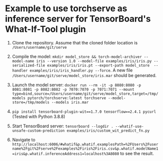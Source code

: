# Example to use torchserve as inference server for TensorBoard's What-If-Tool plugin

1. Clone the repository. Assume that the cloned folder location is `/Users/username/git/serve` 
2. Compile the model: `mkdir model_store && torch-model-archiver --model-name iris --version 1.0 --model-file examples/iris/iris.py --serialized-file examples/iris/iris.pt --export-path model_store  --handler examples/iris/iris_handler.py --force`. A new file `/Users/username/git/serve/model_store/iris.mar` should be generated.
3. Launch the model server: `docker run --rm -it -p 8080:8080 -p 8081:8081 -p 8082:8082 -p 7070:7070 -p 7071:7071 --mount type=bind,source=/Users/username/git/serve/model_store,target=/tmp/models pytorch/torchserve:latest torchserve --model-store=/tmp/models --models iris.mar`

4. `pip install tensorboard-plugin-wit==1.7.0 tensorflow==2.4.1 pycurl` (Tested with Python 3.8.8)

5. Start TensorBoard server: `tensorboard --logdir . --whatif-use-unsafe-custom-prediction examples/iris/custom_wit_predict_fn.py`

6. Navigate to `http://localhost:6006/#whatif&p.whatif.examplesPath=%2FUsers%2Fusername%2Fgit%2Fserve%2Fexamples%2Firis%2Firis.csv&p.whatif.modelName1=iris&p.whatif.inferenceAddress1=localhost%3A8080` to see the result.



